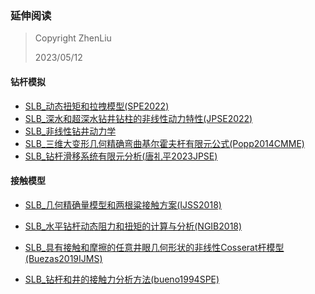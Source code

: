 ### 延伸阅读

> Copyright ZhenLiu
>
> 2023/05/12



#### 钻杆模拟

- <a href="pdf/SLB_动态扭矩和拉拽模型(SPE2022).pdf" target="_blank">SLB_动态扭矩和拉拽模型(SPE2022)</a>
- <a href="pdf/SLB_深水和超深水钻井钻柱的非线性动力特性(JPSE2022).pdf" target="_blank">SLB_深水和超深水钻井钻柱的非线性动力特性(JPSE2022)</a>
- <a href="pdf/SLB_非线性钻井动力学.pdf" target="_blank">SLB_非线性钻井动力学</a>
- <a href="pdf/SLB_三维大变形几何精确弯曲基尔霍夫杆有限元公式_Popp2014CMME.pdf" target="_blank">SLB_三维大变形几何精确弯曲基尔霍夫杆有限元公式(Popp2014CMME)</a>
- <a href="pdf/SLB_钻杆滑移系统有限元分析_唐礼平2023JPSE.pdf" target="_blank">SLB_钻杆滑移系统有限元分析(唐礼平2023JPSE)</a>



#### 接触模型

- <a href="pdf/SLB_几何精确量模型和两根粱接触方案(IJSS2018).pdf" target="_blank">SLB_几何精确量模型和两根粱接触方案(IJSS2018)</a>

- <a href="pdf/SLB_水平钻杆动态阻力和扭矩的计算与分析(NGIB2018).pdf" target="_blank">SLB_水平钻杆动态阻力和扭矩的计算与分析(NGIB2018)</a>

- <a href="pdf/SLB_具有接触和摩擦的任意井眼几何形状的非线性Cosserat杆模型_Buezas2019IJMS.pdf" target="_blank">SLB_具有接触和摩擦的任意井眼几何形状的非线性Cosserat杆模型(Buezas2019IJMS)</a>

- <a href="pdf/SLB_钻杆和井的接触力分析方法_bueno1994SPE.pdf" target="_blank">SLB_钻杆和井的接触力分析方法(bueno1994SPE)</a>

  
